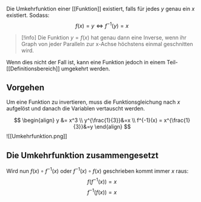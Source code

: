 Die Umkehrfunktion einer [[Funktion]] existiert, falls für jedes $y$ genau ein $x$ existiert.
Sodass:
$$
f(x) = y \Longleftrightarrow f^{-1}(y)=x
$$

>[!info]
>Die Funktion $y=f(x)$ hat genau dann eine Inverse, wenn ihr Graph von jeder Paralleln zur x-Achse höchstens einmal geschnitten wird.

Wenn dies nicht der Fall ist, kann eine Funktion jedoch in einem Teil-[[Definitionsbereich]] umgekehrt werden.

## Vorgehen
Um eine Funktion zu invertieren, muss die Funktionsgleichung nach $x$ aufgelöst und danach die Variablen vertauscht werden.

$$
\begin{align}
y &= x^3 \\
y^{\frac{1}{3}}&=x \\
f^{-1}(x) = x^{\frac{1}{3}}&=y
\end{align}
$$
![[Umkehrfunktion.png]]

## Die Umkehrfunktion zusammengesetzt
Wird nun $f(x)\circ f^{-1}(x)$ oder $f^{-1}(x)\circ f(x)$ geschrieben kommt immer $x$ raus:
$$
f(f^{-1}(x)) =x
$$
$$
f^{-1}(f(x))=x
$$
